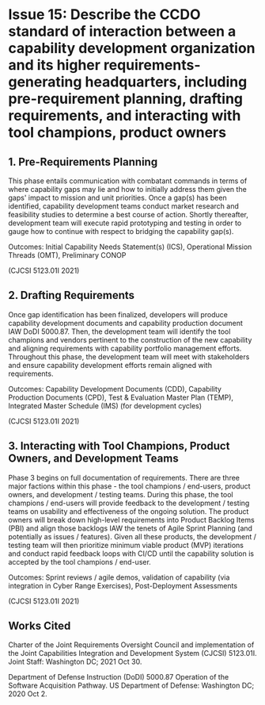 # Issue 15: Describe the CCDO standard of interaction between a capability development organization and its higher requirements-generating headquarters, including pre-requirement planning, drafting requirements, and interacting with tool champions, product owners

## 1. Pre-Requirements Planning
This phase entails communication with combatant commands in terms of where capability gaps may lie and how to initially address them given the gaps' impact to mission and unit priorities. Once a gap(s) has been identified, capability development teams conduct market research and feasibility studies to determine a best course of action. Shortly thereafter, development team will execute rapid prototyping and testing in order to gauge how to continue with respect to bridging the capability gap(s).

Outcomes: Initial Capability Needs Statement(s) (ICS), Operational Mission Threads (OMT), Preliminary CONOP

(CJCSI 5123.01I 2021)

## 2. Drafting Requirements
Once gap identification has been finalized, developers will produce capability development documents and capability production document IAW DoDI 5000.87. Then, the development team will identify the tool champions and vendors pertinent to the construction of the new capability and aligning requirements with capability portfolio management efforts. Throughout this phase, the development team will meet with stakeholders and ensure capability development efforts remain aligned with requirements.

Outcomes: Capability Development Documents (CDD), Capability Production Documents (CPD), Test & Evaluation Master Plan (TEMP), Integrated Master Schedule (IMS) (for development cycles) 

(CJCSI 5123.01I 2021)

## 3. Interacting with Tool Champions, Product Owners, and Development Teams
Phase 3 begins on full documentation of requirements. There are three major factions within this phase - the tool champions / end-users, product owners, and development / testing teams. During this phase, the tool champions / end-users will provide feedback to the development / testing teams on usability and effectiveness of the ongoing solution. The product owners will break down high-level requirements into Product Backlog Items (PBI) and align those backlogs IAW the tenets of Agile Sprint Planning (and potentially as issues / features). Given all these products, the development / testing team will then prioritize minimum viable product (MVP) iterations and conduct rapid feedback loops with CI/CD until the capability solution is accepted by the tool champions / end-user.

Outcomes: Sprint reviews / agile demos, validation of capability (via integration in Cyber Range Exercises), Post-Deployment Assessments

(CJCSI 5123.01I 2021)

## Works Cited
Charter of the Joint Requirements Oversight Council and implementation of the Joint Capabilities Integration and Development System (CJCSI) 5123.01I. Joint Staff: Washington DC; 2021 Oct 30.

Department of Defense Instruction (DoDI) 5000.87 Operation of the Software Acquisition Pathway. US Department of Defense: Washington DC; 2020 Oct 2.